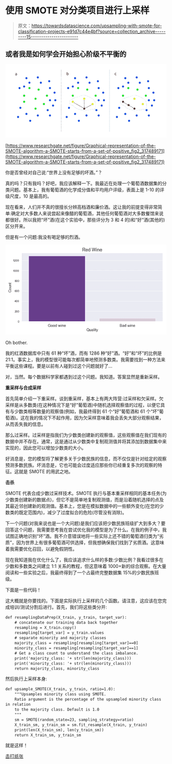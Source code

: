 # 使用 SMOTE 对分类项目进行上采样

> 原文：<https://towardsdatascience.com/upsampling-with-smote-for-classification-projects-e91d7c44e4bf?source=collection_archive---------15----------------------->

## 或者我是如何学会开始担心阶级不平衡的

![](img/38c5d9f50e920d72d6e7360884257a0b.png)

[https://www.researchgate.net/figure/Graphical-representation-of-the-SMOTE-algorithm-a-SMOTE-starts-from-a-set-of-positive_fig2_317489171](https://www.researchgate.net/figure/Graphical-representation-of-the-SMOTE-algorithm-a-SMOTE-starts-from-a-set-of-positive_fig2_317489171)

你是否曾经对自己说:“世界上没有足够的坏酒。”？

真的吗？只有我吗？好吧，我应该解释一下。我最近在处理一个葡萄酒数据集的分类问题。基本上，我有葡萄酒的化学成分值和平均用户评级，表面上是 1-10 的评级尺度，10 是最高的。

现在看来，人们并不真的很擅长分辨高档酒和廉价酒。这让我的前提变得非常简单:确定对大多数人来说尝起来像醋的葡萄酒，其他任何葡萄酒对大多数餐馆来说都很好。所以我把“坏”酒(在这个实验中，那些评分为 3 和 4 的)和“好”酒(其他的)区分开来。

但是有一个问题:我没有喝足够的烈酒。

![](img/23e07ba6231fbe0514564d809dd1d10d.png)

Oh bother.

我的红酒数据库中只有 61 种“坏”酒，而有 1286 种“好”酒。“好”和“坏”的比例是 21:1。事实上，我的模型很可能每次都简单地预测多数类。我需要找到一种方法来平衡这些课程。要是以前有人碰到过这个问题就好了…

对，当然。每个数据科学家都遇到过这个问题。我知道。答案显然是重新采样。

**重采样与合成采样**

首先简单介绍一下重采样。谈到重采样，基本上有两大阵营:过采样和欠采样。欠采样是从多数类(在这种情况下是“好”葡萄酒)中随机选择观察值的过程，以便它具有与少数类相等数量的观察值(例如，我最终得到 61 个“好”葡萄酒和 61 个“坏”葡萄酒)。这在我的情况下不起作用，因为欠采样意味着我会丢失大部分观察结果，从而丢失我的信息。

那么过采样。过采样是指我们为少数类创建新的观察值，这些观察值在我们现有的数据中并不存在。通常，这是通过从少数类中复制观测值并将其添加到数据集中来实现的，因此您可以增加少数类的大小。

好消息是，您的模型将了解更多关于少数民族的信息，而不仅仅是针对给定的观察预测多数民族。坏消息是，它也可能会过度适应那些你已经重复多次的观察的特征。这就是 SMOTE 的用武之地。

**击杀**

SMOTE 代表合成少数过采样技术。SMOTE 执行与基本重采样相同的基本任务(为少数类创建新的数据点)，但它不是简单地复制观测值，而是沿着随机选择的点及其最近邻创建新的观测值。基本上，您是在模拟数据中的一些额外变化(在您的少数类的既定范围内)，减少了过度拟合的危险(尽管没有消除)。

下一个问题(对我来说也是一个大问题)是我们应该把少数民族班级扩大到多大？要回答这个问题，我需要思考我在尝试优化我的模型是为了什么。在我的例子中，我试图正确地识别“坏”酒。我不介意错误地将一些实际上还不错的葡萄酒归类为“劣质”，因为世界上有很多葡萄酒可供选择，但我想确保我们找到了劣质酒。这意味着我需要优化召回，以避免假阴性。

现在我知道我在优化什么了，我应该追求什么样的多数:少数比例？我看过很多在少数和多数类之间建立 1:1 关系的教程，但这意味着 1000+新的综合观察。在大量阅读和一些实验之后，我最终得到了一个占最终完整数据集 15%的少数民族班级。

下面是一些代码！

这大概就是你要找的。下面是实际执行上采样的几个函数。请注意，这应该在您完成培训/测试分割后进行。首先，我们将这些类分开:

```
def resamplingDataPrep(X_train, y_train, target_var): 
    # concatenate our training data back together
    resampling = X_train.copy()
    resampling[target_var] = y_train.values
    # separate minority and majority classes
    majority_class = resampling[resampling[target_var]==0]
    minority_class = resampling[resampling[target_var]==1]
    # Get a class count to understand the class imbalance.
    print('majority_class: '+ str(len(majority_class)))
    print('minority_class: '+ str(len(minority_class)))
    return majority_class, minority_class
```

然后执行上采样本身:

```
def upsample_SMOTE(X_train, y_train, ratio=1.0):
    """Upsamples minority class using SMOTE.
    Ratio argument is the percentage of the upsampled minority class in relation
    to the majority class. Default is 1.0
    """
    sm = SMOTE(random_state=23, sampling_strategy=ratio)
    X_train_sm, y_train_sm = sm.fit_resample(X_train, y_train)
    print(len(X_train_sm), len(y_train_sm))
    return X_train_sm, y_train_sm
```

就是这样！

[击打纸张](https://arxiv.org/pdf/1106.1813.pdf)